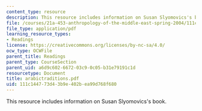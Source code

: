 ```yaml
---
content_type: resource
description: This resource includes information on Susan Slyomovics's book.
file: /courses/21a-453-anthropology-of-the-middle-east-spring-2004/111c144773d43b9e402bea99d768f680_arabictraditions.pdf
file_type: application/pdf
learning_resource_types:
- Readings
license: https://creativecommons.org/licenses/by-nc-sa/4.0/
ocw_type: OCWFile
parent_title: Readings
parent_type: CourseSection
parent_uid: a6d9c602-6672-03c9-0c05-b31e79191c1d
resourcetype: Document
title: arabictraditions.pdf
uid: 111c1447-73d4-3b9e-402b-ea99d768f680
---
```

This resource includes information on Susan Slyomovics's book.